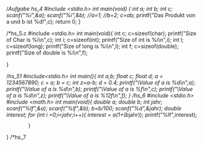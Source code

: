 /*Aufgabe hs_4
#include <stdio.h>
int main(void)
{
	int a;
	int b;
	int c;
	scanf("%i",&a);
	scanf("%i",&b);
	//a=1;
	//b=2;
	c=a*b;
	printf("Das Produkt von a und b ist %d!",c);
	return 0;
}

/*hs_5.c
#include <stdio.h>
int main(void){
              int c;
              c=sizeof(char);
              printf("Size of Char is %i\n",c);
              int i;
              c=sizeof(int);
              printf("Size of int is %i\n",i);
              int l;
              c=sizeof(long);
              printf("Size of long is %i\n",l);
              int f;
              c=sizeof(double);
              printf("Size of double is %i\n",f);
	
}

/*hs_51
#include<stdio.h>
int main(){
          int a,b; 
	        float c;
	float d;
	a = 1234567890;
	c = a;
	b = c;
  int z=a-b;
	d = 0.4;
	printf("\Value of a is %d\n",a);
	printf("\Value of a is %d\n",b);
	printf("\Value of a is %f\n",c);
  printf("\Value of a is %d\n",z);
  printf("\Value of a is %12f\n",f);
}
/*hs_6
#include <stdio.h>
#include <math.h>
int main(void){
            double a;
            double b;
            int jahr;
            scanf("%lf",&a);
            scanf("%lf",&b);
            b=b/100;
            scanf("%d",&jahr);
            double interest;
            for (int i =0;i<jahr;i++){
                                        interest = a*(1+(b*jahr));
                                        printf("%lf",interest);
            
            }
}
/*hs_7
